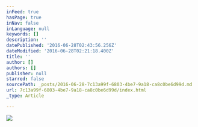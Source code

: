 ```yaml
---
inFeed: true
hasPage: true
inNav: false
inLanguage: null
keywords: []
description: ''
datePublished: '2016-06-28T02:43:56.256Z'
dateModified: '2016-06-28T02:21:18.400Z'
title: ''
author: []
authors: []
publisher: null
starred: false
sourcePath: _posts/2016-06-28-7c13a99f-6803-4be7-9a18-ca8c0be6d99d.md
url: 7c13a99f-6803-4be7-9a18-ca8c0be6d99d/index.html
_type: Article

---
```

![](https://the-grid-user-content.s3-us-west-2.amazonaws.com/9f9cb9b2-f586-4931-becc-8134b07b7bd5.jpg)